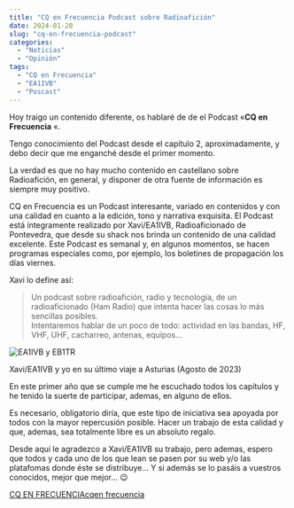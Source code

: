 ```yaml
---
title: "CQ en Frecuencia Podcast sobre Radioafición"
date: 2024-01-20
slug: "cq-en-frecuencia-podcast"
categories:
  - "Noticias"
  - "Opinión"
tags:
  - "CQ en Frecuencia"
  - "EA1IVB"
  - "Poscast"
---
```


Hoy traigo un contenido diferente, os hablaré de de el Podcast «**CQ en Frecuencia** «.

Tengo conocimiento del Podcast desde el capítulo 2, aproximadamente, y debo decir que me enganché desde el primer momento.

La verdad es que no hay mucho contenido en castellano sobre Radioafición, en general, y disponer de otra fuente de información es siempre muy positivo.

CQ en Frecuencia es un Podcast interesante, variado en contenidos y con una calidad en cuanto a la edición, tono y narrativa exquisita. El Podcast está íntegramente realizado por Xavi/EA1IVB, Radioaficionado de Pontevedra, que desde su shack nos brinda un contenido de una calidad excelente. Este Podcast es semanal y, en algunos momentos, se hacen programas especiales como, por ejemplo, los boletines de propagación los días viernes.

Xavi lo define así:

> Un podcast sobre radioafición, radio y tecnología, de un radioaficionado (Ham Radio) que intenta hacer las cosas lo más sencillas posibles.  
>  Intentaremos hablar de un poco de todo: actividad en las bandas, HF, VHF, UHF, cacharreo, antenas, equipos…

![EA1IVB y EB1TR](https://www.eb1tr.com/wp-content/uploads/2024/01/photo_2024-01-20_10-23-18.jpg)

Xavi/EA1IVB y yo en su último viaje a Asturias (Agosto de 2023)

En este primer año que se cumple me he escuchado todos los capítulos y he tenido la suerte de participar, ademas, en alguno de ellos.

Es necesario, obligatorio diría, que este tipo de iniciativa sea apoyada por todos con la mayor repercusión posible. Hacer un trabajo de esta calidad y que, ademas, sea totalmente libre es un absoluto regalo.

Desde aquí le agradezco a Xavi/EA1IVB su trabajo, pero ademas, espero que todos y cada uno de los que lean se pasen por su web y/o las platafomas donde éste se distribuye… Y si además se lo pasáis a vuestros conocidos, mejor que mejor… 😉

[CQ EN FRECUENCIAcqen frecuencia](https://cqenfrecuencia.com/)
